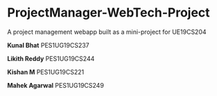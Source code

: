 # ProjectManager-WebTech-Project
A project management webapp built as a mini-project for UE19CS204

**Kunal Bhat** PES1UG19CS237

**Likith Reddy** PES1UG19CS244

**Kishan M** PES1UG19CS221

**Mahek Agarwal** PES1UG19CS249
